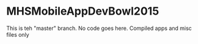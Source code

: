 # MHSMobileAppDevBowl2015
This is teh "master" branch. No code goes here. Compiled apps and misc files only